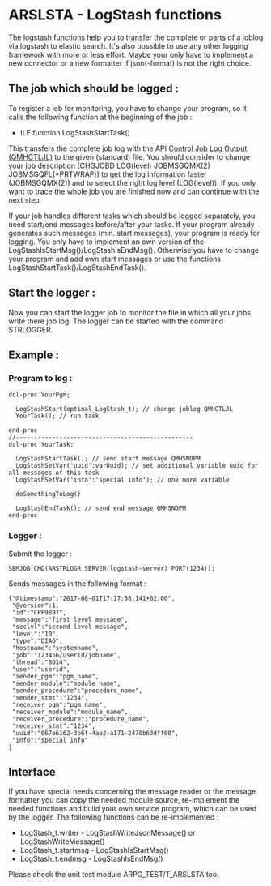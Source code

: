 # ARSLSTA - LogStash functions

The logstash functions help you to transfer the complete or parts of a joblog via logstash to elastic search. It's also possible to use any other logging framework with more or less effort. Maybe your only have to implement a new connector or a new formatter if json(-format) is not the right choice. 


## The job which should be logged :
To register a job for monitoring, you have to change your program, so it calls the following function at the beginning of the job :

*	ILE function LogStashStartTask()

This transfers the complete job log with the API [Control Job Log Output (QMHCTLJL)](https://www.ibm.com/support/knowledgecenter/en/ssw_ibm_i_73/apis/QMHCTLJL.htm) to the given (standard) file. You should consider to change your job description (CHGJOBD LOG(level) JOBMSGQMX(2) JOBMSGQFL(*PRTWRAP)) to get the log information faster (JOBMSGQMX(2)) and to select the right log level (LOG(level)). 
If you only want to trace the whole job you are finished now and can continue with the next step.
 
If your job handles different tasks which should be logged separately, you need start/end messages before/after your tasks. If your program already generates such messages (min. start messages), your program is ready for logging. You only have to implement an own version of the LogStashIsStartMsg()/LogStashIsEndMsg(). Otherwise you have to change your program and add own start messages or use the functions LogStashStartTask()/LogStashEndTask(). 

## Start the logger :
Now you can start the logger job to monitor the file in which all your jobs write there job log.
The logger can be started with the command STRLOGGER.  


## Example :


### Program to log :


    dcl-proc YourPgm;
    
      LogStashStart(optinal_LogStash_t); // change joblog QMHCTLJL 
      YourTask(); // run task
      
    end-proc 
    //-------------------------------------------------
    dcl-proc YourTask;
    
      LogStashStartTask(); // send start message QMHSNDPM
      LogStashSetVar('uuid':varUuid); // set additional variable uuid for all messages of this task
      LogStashSetVar('info':'special info'); // one more variable 
      
      doSomethingToLog()
    
      LogStashEndTask(); // send end message QMHSNDPM
    end-proc 


### Logger :

Submit the logger :

    SBMJOB CMD(ARSTRLOGR SERVER(logstash-server) PORT(1234));
    
Sends messages in the following format :

    {"@timestamp":"2017-08-01T17:17:58.141+02:00",
     "@version":1,
     "id":"CPF9897",
     "message":"first level message",
     "seclvl":"second level message",
     "level":"10",
     "type":"DIAG",   
     "hostname":"systemname",
     "job":"123456/userid/jobname",
     "thread":"8D14",
     "user":"userid",
     "sender_pgm":"pgm_name",
     "sender_module":"module_name",
     "sender_procedure":"procedure_name",
     "sender_stmt":"1234",
     "receiver_pgm":"pgm_name",
     "receiver_module":"module_name",
     "receiver_procedure":"procedure_name",
     "receiver_stmt":"1234",
     "uuid":"067e6162-3b6f-4ae2-a171-2470b63dff00",  
     "info":"special info"  
    }
    

## Interface
If you have special needs concerning the message reader or the message formatter you can copy the needed module source, re-implement the needed functions and build your own service program, which can be used by the logger. 
The following functions can be re-implemented :

*	LogStash_t.writer - LogStashWriteJsonMessage() or LogStashWriteMessage() 
*	LogStash_t.startmsg - LogStashIsStartMsg()
*	LogStash_t.endmsg - LogStashIsEndMsg()



Please check the unit test module ARPG_TEST/T_ARSLSTA too.
